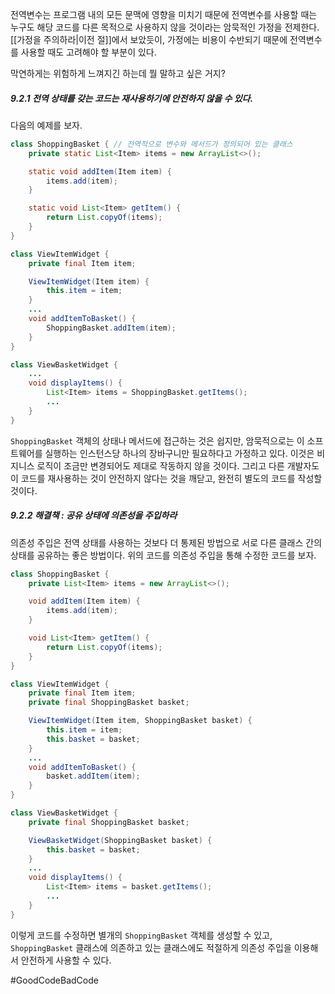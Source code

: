 전역변수는 프로그램 내의 모든 문맥에 영향을 미치기 때문에 전역변수를 사용할 때는 누구도 해당 코드를 다른 목적으로 사용하지 않을 것이라는 암묵적인 가정을 전제한다. [[가정을 주의하라|이전 절]]에서 보았듯이, 가정에는 비용이 수반되기 때문에 전역변수를 사용할 때도 고려해야 할 부분이 있다.

막연하게는 위험하게 느껴지긴 하는데 뭘 말하고 싶은 거지?
##### 9.2.1 전역 상태를 갖는 코드는 재사용하기에 안전하지 않을 수 있다.
다음의 예제를 보자.
```java
class ShoppingBasket { // 전역적으로 변수와 메서드가 정의되어 있는 클래스
	private static List<Item> items = new ArrayList<>();

	static void addItem(Item item) {
		items.add(item);
	}

	static void List<Item> getItem() {
		return List.copyOf(items);
	}
}

class ViewItemWidget {
	private final Item item;

	ViewItemWidget(Item item) {
		this.item = item;
	}
	...
	void addItemToBasket() {
		ShoppingBasket.addItem(item);
	}
}

class ViewBasketWidget {
	...
	void displayItems() {
		List<Item> items = ShoppingBasket.getItems();
		...
	}
}
```
`ShoppingBasket` 객체의 상태나 메서드에 접근하는 것은 쉽지만, 암묵적으로는 이 소프트웨어를 실행하는 인스턴스당 하나의 장바구니만 필요하다고 가정하고 있다. 이것은 비지니스 로직이 조금만 변경되어도 제대로 작동하지 않을 것이다. 그리고 다른 개발자도 이 코드를 재사용하는 것이 안전하지 않다는 것을 깨닫고, 완전히 별도의 코드를 작성할 것이다. 
##### 9.2.2 해결책 : 공유 상태에 의존성을 주입하라
의존성 주입은 전역 상태를 사용하는 것보다 더 통제된 방법으로 서로 다른 클래스 간의 상태를 공유하는 좋은 방법이다. 위의 코드를 의존성 주입을 통해 수정한 코드를 보자.
```java
class ShoppingBasket {
	private List<Item> items = new ArrayList<>();

	void addItem(Item item) {
		items.add(item);
	}

	void List<Item> getItem() {
		return List.copyOf(items);
	}
}

class ViewItemWidget {
	private final Item item;
	private final ShoppingBasket basket;

	ViewItemWidget(Item item, ShoppingBasket basket) {
		this.item = item;
		this.basket = basket;
	}
	...
	void addItemToBasket() {
		basket.addItem(item);
	}
}

class ViewBasketWidget {
	private final ShoppingBasket basket;

	ViewBasketWidget(ShoppingBasket basket) {
		this.basket = basket;
	}
	...
	void displayItems() {
		List<Item> items = basket.getItems();
		...
	}
}
```
이렇게 코드를 수정하면 별개의 `ShoppingBasket` 객체를 생성할 수 있고, `ShoppingBasket` 클래스에 의존하고 있는 클래스에도 적절하게 의존성 주입을 이용해서 안전하게 사용할 수 있다.

#GoodCodeBadCode 
